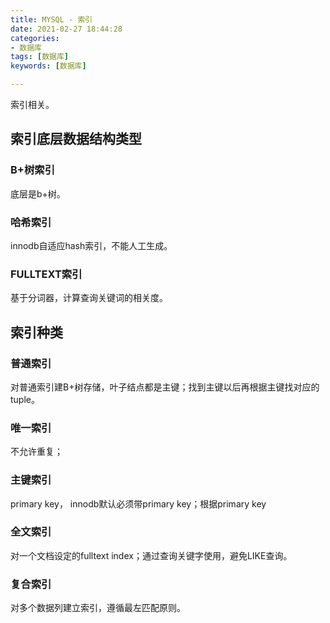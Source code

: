 ```yaml
---
title: MYSQL - 索引
date: 2021-02-27 18:44:28
categories: 
- 数据库
tags: [数据库]
keywords: [数据库]

---
```

索引相关。
<!---more--->

## 索引底层数据结构类型

### B+树索引

底层是b+树。

### 哈希索引

innodb自适应hash索引，不能人工生成。

### FULLTEXT索引

基于分词器，计算查询关键词的相关度。

## 索引种类

### 普通索引

对普通索引建B+树存储，叶子结点都是主键；找到主键以后再根据主键找对应的tuple。

### 唯一索引

不允许重复；

### 主键索引

primary key， innodb默认必须带primary key；根据primary key

### 全文索引
对一个文档设定的fulltext index；通过查询关键字使用，避免LIKE查询。

### 复合索引
对多个数据列建立索引，遵循最左匹配原则。





